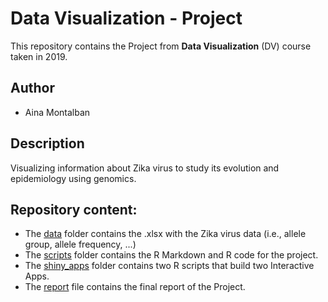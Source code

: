 # Data Visualization - Project

This repository contains the Project from __Data Visualization__ (DV) course taken in 2019. 


## Author

* Aina Montalban

## Description

Visualizing information about Zika virus to study its evolution and epidemiology using genomics.


## Repository content:


* The [data](https://github.com/AinaMontalban/DV-BDBI/tree/main/data) folder contains the .xlsx with the Zika virus data (i.e., allele group, allele frequency, ...)
* The [scripts](https://github.com/AinaMontalban/DV-BDBI/tree/main/scripts) folder contains the R Markdown and R code for the project.
* The [shiny_apps](https://github.com/AinaMontalban/DV-BDBI/tree/main/shiny_apps) folder contains two R scripts that build two Interactive Apps.
* The [report](https://github.com/AinaMontalban/DV-BDBI/blob/main/ProjectABC_Group2.html) file contains the final report of the Project.

